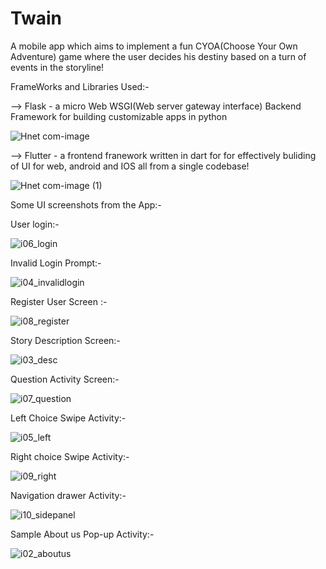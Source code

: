 # Twain
A mobile app which aims to implement a fun CYOA(Choose Your Own Adventure) game where the user decides his destiny based on a turn of events in the storyline!

FrameWorks and Libraries Used:- 

--> Flask - a micro Web WSGI(Web server gateway interface) Backend Framework for building customizable apps in python


![Hnet com-image](https://user-images.githubusercontent.com/60535124/117579716-c6a20780-b111-11eb-80a9-0657feaacb63.png)


--> Flutter - a frontend franework written in dart for for effectively buliding of UI for web, android and IOS all from a single codebase! 


![Hnet com-image (1)](https://user-images.githubusercontent.com/60535124/117579764-036dfe80-b112-11eb-8db8-723f35fdeb38.png)



Some UI screenshots from the App:- 

User login:- 

![i06_login](https://user-images.githubusercontent.com/60535124/117580091-d6bae680-b113-11eb-987d-c02afef0b843.jpg)



Invalid Login Prompt:- 


![i04_invalidlogin](https://user-images.githubusercontent.com/60535124/117580095-dd495e00-b113-11eb-88b7-d7f1f5bf8d96.jpg)



Register User Screen :- 


![i08_register](https://user-images.githubusercontent.com/60535124/117580098-e3d7d580-b113-11eb-9c9d-01ce1810cbbe.jpg)



Story Description Screen:- 


![i03_desc](https://user-images.githubusercontent.com/60535124/117580105-ea664d00-b113-11eb-8767-ba72e5a89556.jpg)



Question Activity Screen:- 


![i07_question](https://user-images.githubusercontent.com/60535124/117580109-f05c2e00-b113-11eb-8057-bdf18dfe34dd.jpg)



Left Choice Swipe Activity:- 


![i05_left](https://user-images.githubusercontent.com/60535124/117580116-f3efb500-b113-11eb-8715-19e51e8a96b4.jpg)



Right choice Swipe Activity:-


![i09_right](https://user-images.githubusercontent.com/60535124/117580118-f81bd280-b113-11eb-9e5f-c703f5237cc0.jpg)



Navigation drawer Activity:- 


![i10_sidepanel](https://user-images.githubusercontent.com/60535124/117580133-11248380-b114-11eb-9e43-1d902db612dc.jpg)



Sample About us Pop-up Activity:- 


![i02_aboutus](https://user-images.githubusercontent.com/60535124/117580131-0bc73900-b114-11eb-8507-563db5252401.jpg)





